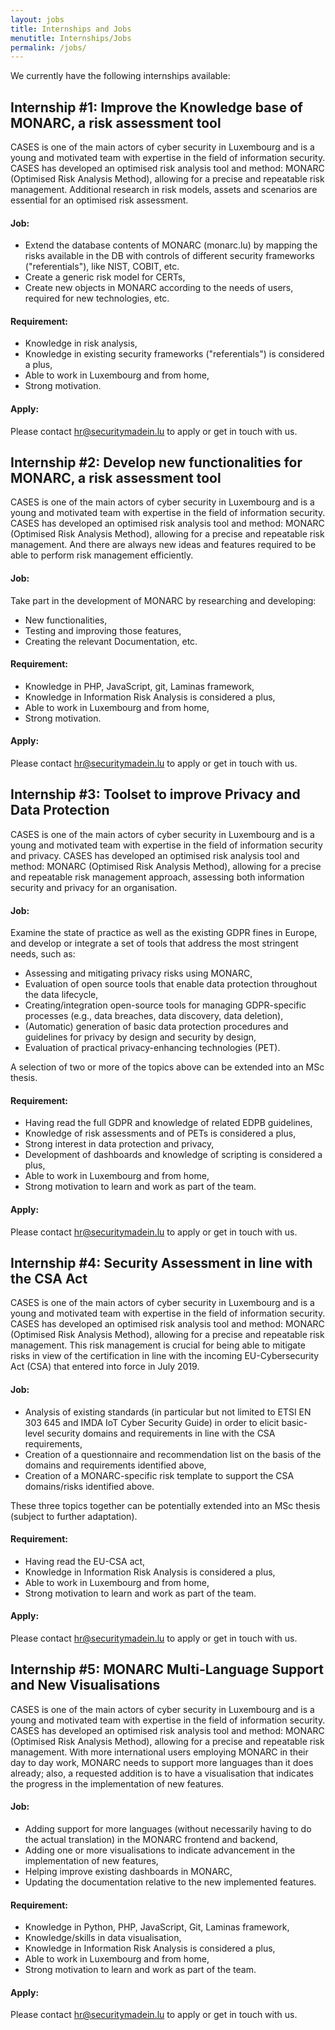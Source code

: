 ```yaml
---
layout: jobs
title: Internships and Jobs
menutitle: Internships/Jobs
permalink: /jobs/
---
```


We currently have the following internships available:

## Internship #1: Improve the Knowledge base of MONARC, a risk assessment tool

CASES is one of the main actors of cyber security in Luxembourg and is a young and motivated team with expertise in the field of information security. CASES has developed an optimised risk analysis tool and method: MONARC (Optimised Risk Analysis Method), allowing for a precise and repeatable risk management. Additional research in risk models, assets and scenarios are essential for an optimised risk assessment.

#### Job:

* Extend the database contents of MONARC (monarc.lu) by mapping the risks available in the DB with controls of different security frameworks ("referentials"), like NIST, COBIT, etc.
* Create a generic risk model for CERTs,
* Create new objects in MONARC according to the needs of users, required for new technologies, etc.

#### Requirement:

* Knowledge in risk analysis,
* Knowledge in existing security frameworks ("referentials") is considered a plus,
* Able to work in Luxembourg and from home,
* Strong motivation.

#### Apply:

Please contact [hr@securitymadein.lu](mailto:hr@securitymadein.lu?subject=CASES%20Internship%20Nr1%20Application) to apply or get in touch with us.

## Internship #2: Develop new functionalities for MONARC, a risk assessment tool

CASES is one of the main actors of cyber security in Luxembourg and is a young and motivated team with expertise in the field of information security. CASES has developed an optimised risk analysis tool and method: MONARC (Optimised Risk Analysis Method), allowing for a precise and repeatable risk management. And there are always new ideas and features required to be able to perform risk management efficiently.

#### Job:

Take part in the development of MONARC by researching and developing:

* New functionalities,
* Testing and improving those features,
* Creating the relevant Documentation, etc.

#### Requirement:

* Knowledge in PHP, JavaScript, git, Laminas framework,
* Knowledge in Information Risk Analysis is considered a plus,
* Able to work in Luxembourg and from home,
* Strong motivation.

#### Apply:

Please contact [hr@securitymadein.lu](mailto:hr@securitymadein.lu?subject=CASES%20Internship%20Nr2%20Application) to apply or get in touch with us.

## Internship #3: Toolset to improve Privacy and Data Protection

CASES is one of the main actors of cyber security in Luxembourg and is a young and motivated team with expertise in the field of information security and privacy. CASES has developed an optimised risk analysis tool and method: MONARC (Optimised Risk Analysis Method), allowing for a precise and repeatable risk management approach, assessing both information security and privacy for an organisation.

#### Job:

Examine the state of practice as well as the existing GDPR fines in Europe, and develop or integrate a set of tools that address the most stringent needs, such as:

* Assessing and mitigating privacy risks using MONARC,
* Evaluation of open source tools that enable data protection throughout the data lifecycle,
* Creating/integration open-source tools for managing GDPR-specific processes (e.g., data breaches, data discovery, data deletion),
* (Automatic) generation of basic data protection procedures and guidelines for privacy by design and security by design,
* Evaluation of practical privacy-enhancing technologies (PET).

A selection of two or more of the topics above can be extended into an MSc thesis.

#### Requirement:

* Having read the full GDPR and knowledge of related EDPB guidelines,
* Knowledge of risk assessments and of PETs is considered a plus,
* Strong interest in data protection and privacy,
* Development of dashboards and knowledge of scripting is considered a plus,
* Able to work in Luxembourg and from home,
* Strong motivation to learn and work as part of the team.

#### Apply:

Please contact [hr@securitymadein.lu](mailto:hr@securitymadein.lu?subject=CASES%20Internship%20Nr3%20Application) to apply or get in touch with us.

## Internship #4: Security Assessment in line with the CSA Act

CASES is one of the main actors of cyber security in Luxembourg and is a young and motivated team with expertise in the field of information security. CASES has developed an optimised risk analysis tool and method: MONARC (Optimised Risk Analysis Method), allowing for a precise and repeatable risk management. This risk management is crucial for being able to mitigate risks in view of the certification in line with the incoming EU-Cybersecurity Act (CSA) that entered into force in July 2019.

#### Job:

* Analysis of existing standards (in particular but not limited to ETSI EN 303 645 and IMDA IoT Cyber Security Guide) in order to elicit basic-level security domains and requirements in line with the CSA requirements,
* Creation of a questionnaire and recommendation list on the basis of the domains and requirements identified above,
* Creation of a MONARC-specific risk template to support the CSA domains/risks identified above.

These three topics together can be potentially extended into an MSc thesis (subject to further adaptation).

#### Requirement:

* Having read the EU-CSA act,
* Knowledge in Information Risk Analysis is considered a plus,
* Able to work in Luxembourg and from home,
* Strong motivation to learn and work as part of the team.

#### Apply:

Please contact [hr@securitymadein.lu](mailto:hr@securitymadein.lu?subject=CASES%20Internship%20Nr4%20Application) to apply or get in touch with us.

## Internship #5: MONARC Multi-Language Support and New Visualisations

CASES is one of the main actors of cyber security in Luxembourg and is a young and motivated team with expertise in the field of information security. CASES has developed an optimised risk analysis tool and method: MONARC (Optimised Risk Analysis Method), allowing for a precise and repeatable risk management. With more international users employing MONARC in their day to day work, MONARC needs to support more languages than it does already; also, a requested addition is to have a visualisation that indicates the progress in the implementation of new features.

#### Job:

* Adding support for more languages (without necessarily having to do the actual translation) in the MONARC frontend and backend,
* Adding one or more visualisations to indicate advancement in the implementation of new features,
* Helping improve existing dashboards in MONARC,
* Updating the documentation relative to the new implemented features.

#### Requirement:

* Knowledge in Python, PHP, JavaScript, Git, Laminas framework,
* Knowledge/skills in data visualisation,
* Knowledge in Information Risk Analysis is considered a plus,
* Able to work in Luxembourg and from home,
* Strong motivation to learn and work as part of the team.

#### Apply:

Please contact [hr@securitymadein.lu](mailto:hr@securitymadein.lu?subject=CASES%20Internship%20Nr5%20Application) to apply or get in touch with us.
